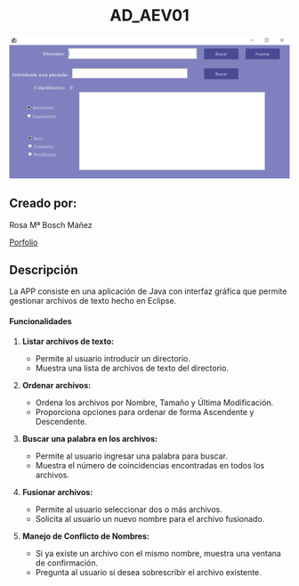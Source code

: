<h1 align="center">AD_AEV01</h1> 

![Imagen del proyecto](./ImagenInterfaz.PNG)

<h2>Creado por:</h2> 
Rosa Mª Bosch Máñez

[Porfolio](https://github.com/roboma-04/Porfolio)

<h2>Descripción</h2> 

La APP consiste en una aplicación de Java con interfaz gráfica que permite gestionar archivos de texto hecho en Eclipse.

<h4>Funcionalidades</h4> 

1. **Listar archivos de texto:**
   - Permite al usuario introducir un directorio.
   - Muestra una lista de archivos de texto del directorio.

2. **Ordenar archivos:**
   - Ordena los archivos por Nombre, Tamaño y Última Modificación.
   - Proporciona opciones para ordenar de forma Ascendente y Descendente.

3. **Buscar una palabra en los archivos:**
   - Permite al usuario ingresar una palabra para buscar.
   - Muestra el número de coincidencias encontradas en todos los archivos.

4. **Fusionar archivos:**
   - Permite al usuario seleccionar dos o más archivos.
   - Solicita al usuario un nuevo nombre para el archivo fusionado.

5. **Manejo de Conflicto de Nombres:**
   - Si ya existe un archivo con el mismo nombre, muestra una ventana de confirmación.
   - Pregunta al usuario si desea sobrescribir el archivo existente.




